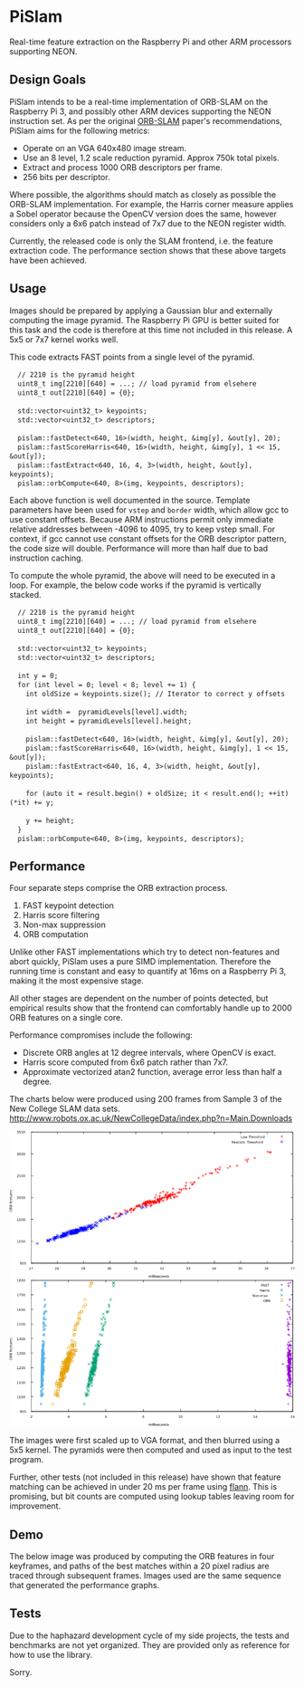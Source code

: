 PiSlam
=====

Real-time feature extraction on the Raspberry Pi and other ARM processors supporting NEON.

Design Goals
---

PiSlam intends to be a real-time implementation of ORB-SLAM on the Raspberry Pi 3, and
possibly other ARM devices supporting the NEON instruction set. As per the original
[ORB-SLAM](http://webdiis.unizar.es/~raulmur/MurMontielTardosTRO15.pdf) paper's recommendations,
PiSlam aims for the following metrics:

 * Operate on an VGA 640x480 image stream.
 * Use an 8 level, 1.2 scale reduction pyramid. Approx 750k total pixels.
 * Extract and process 1000 ORB descriptors per frame.
 * 256 bits per descriptor.

Where possible, the algorithms should match as closely as possible the ORB-SLAM implementation.
For example, the Harris corner measure applies a Sobel operator because the OpenCV version
does the same, however considers only a 6x6 patch instead of 7x7 due to the NEON register width.

Currently, the released code is only the SLAM frontend, i.e. the feature extraction code.
The performance section shows that these above targets have been achieved.

Usage
---

Images should be prepared by applying a Gaussian blur and externally computing
the image pyramid. The Raspberry Pi GPU is better suited for this task and the
code is therefore at this time not included in this release. A 5x5 or 7x7 kernel
works well.

This code extracts FAST points from a single level of the pyramid.

```
  // 2210 is the pyramid height
  uint8_t img[2210][640] = ...; // load pyramid from elsehere
  uint8_t out[2210][640] = {0};

  std::vector<uint32_t> keypoints;
  std::vector<uint32_t> descriptors;

  pislam::fastDetect<640, 16>(width, height, &img[y], &out[y], 20);
  pislam::fastScoreHarris<640, 16>(width, height, &img[y], 1 << 15, &out[y]);
  pislam::fastExtract<640, 16, 4, 3>(width, height, &out[y], keypoints);
  pislam::orbCompute<640, 8>(img, keypoints, descriptors);
```

Each above function is well documented in the source. Template parameters have
been used for `vstep` and `border` width, which allow gcc to use constant
offsets. Because ARM instructions permit only immediate relative addresses between
-4096 to 4095, try to keep vstep small. For context, if gcc cannot use
constant offsets for the ORB descriptor pattern, the code size will double.
Performance will more than half due to bad instruction caching.

To compute the whole pyramid, the above will need to be executed in a loop.
For example, the below code works if the pyramid is vertically stacked.

```
  // 2210 is the pyramid height
  uint8_t img[2210][640] = ...; // load pyramid from elsehere
  uint8_t out[2210][640] = {0};

  std::vector<uint32_t> keypoints;
  std::vector<uint32_t> descriptors;

  int y = 0;
  for (int level = 0; level < 8; level += 1) {
    int oldSize = keypoints.size(); // Iterator to correct y offsets

    int width =  pyramidLevels[level].width;
    int height = pyramidLevels[level].height;

    pislam::fastDetect<640, 16>(width, height, &img[y], &out[y], 20);
    pislam::fastScoreHarris<640, 16>(width, height, &img[y], 1 << 15, &out[y]);
    pislam::fastExtract<640, 16, 4, 3>(width, height, &out[y], keypoints);

    for (auto it = result.begin() + oldSize; it < result.end(); ++it) (*it) += y;

    y += height;
  }
  pislam::orbCompute<640, 8>(img, keypoints, descriptors);
```

Performance
---

Four separate steps comprise the ORB extraction process.

 1. FAST keypoint detection
 2. Harris score filtering
 3. Non-max suppression
 4. ORB computation

Unlike other FAST implementations which try to detect non-features and abort quickly,
PiSlam uses a pure SIMD implementation. Therefore the running time is constant and
easy to quantify at 16ms on a Raspberry Pi 3, making it the most expensive stage.

All other stages are dependent on the number of points detected, but empirical
results show that the frontend can comfortably handle up to 2000 ORB features
on a single core.

Performance compromises include the following:

 * Discrete ORB angles at 12 degree intervals, where OpenCV is exact.
 * Harris score computed from 6x6 patch rather than 7x7.
 * Approximate vectorized atan2 function, average error less than half a degree.

The charts below were produced using 200 frames from Sample 3 of the New College SLAM data sets.
<http://www.robots.ox.ac.uk/NewCollegeData/index.php?n=Main.Downloads>

![Frame Execution Time](doc/frame_times.png?raw=true "Frame Execution Time")
![Stage Execution Time](doc/stage_times.png?raw=true "Stage Execution Time")


The images were first scaled up to VGA format, and then blurred using a 5x5 kernel.
The pyramids were then computed and used as input to the test program.

Further, other tests (not included in this release) have shown that feature matching
can be achieved in under 20 ms per frame using [flann](https://github.com/mariusmuja/flann).
This is promising, but bit counts are computed using lookup tables leaving room for
improvement.

Demo
---

The below image was produced by computing the ORB features in four keyframes, and
paths of the best matches within a 20 pixel radius are traced through subsequent frames.
Images used are the same sequence that generated the performance graphs.

Tests
---

Due to the haphazard development cycle of my side projects, the tests and benchmarks
are not yet organized. They are provided only as reference for how to use the library.

Sorry.
